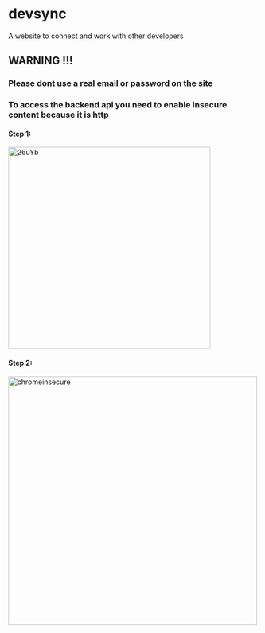 # devsync  
A website to connect and work with other developers  
## WARNING !!!  
### Please dont use a real email or password on the site
### To access the backend api you need to enable insecure content because it is http  
#### Step 1:  
<img width="406" alt="26uYb" src="https://github.com/OmarAz01/devsync/assets/118571302/2be98c46-8289-45ee-9e2a-f75198f705eb">  

#### Step 2:  
<img width="500" alt="chromeinsecure" src="https://github.com/OmarAz01/devsync/assets/118571302/8a6d19e4-be3e-49bb-ad73-0e39c2cb796c">
